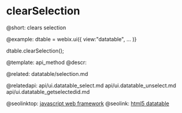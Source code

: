 clearSelection
=============

@short:
	clears selection


@example:
dtable = webix.ui({
          view:"datatable",
          ...
)}

dtable.clearSelection();



@template:	api_method
@descr:

@related:
	datatable/selection.md
    

@relatedapi:
	api/ui.datatable_select.md
	api/ui.datatable_unselect.md
    api/ui.datatable_getselectedid.md



@seolinktop: [javascript web framework](https://webix.com)
@seolink: [html5 datatable](https://webix.com/widget/datatable/)